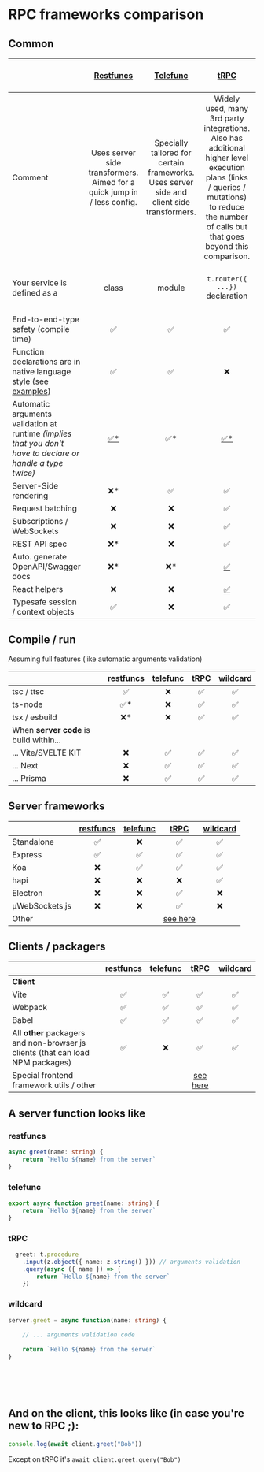 # RPC frameworks comparison


## Common
|                                   | [Restfuncs](https://github.com/bogeeee/restfuncs) | [Telefunc](https://telefunc.com/) | [tRPC](https://trpc.io/) | [wildcard](https://github.com/brillout/wildcard-api) | gRPC | Deepkit RPC | Blitz RPC | Remult Backend methods | Phero
| :-------------------------------- | :---: | :-------------: | :--------------: | :--------------: | :--------------: | :--------------: | :--------------: | :--------------: |  :--------------: |  
| Comment | Uses server side transformers. Aimed for a quick jump in / less config.| Specially tailored for certain frameworks. Uses server side and client side transformers.| Widely used, many 3rd party integrations. Also has additional higher level execution plans (links / queries / mutations) to reduce the number of calls but that goes beyond this comparison. | Precedent of telefunc. Not maintained anymore. | TODO | TODO | TODO | TODO | TODO
Your service is defined as a | class | module | `t.router({ ...})` declaration | by adding functions to the `server` object
End-to-end-type safety (compile time)| ✅ | ✅  | ✅ | <a title="not very convenient" href="https://github.com/brillout/wildcard-api#typescript">❌*</a>
Function declarations are in  native language style (see <a href="#a-server-function-looks-like">examples</a>)| ✅ | ✅  | ❌ | ✅ |
Automatic arguments validation at runtime _(implies that you don't have to declare or handle a type twice)_ | <a title="Uses the typescript-rtti transformer to build and inspect types" href="https://typescript-rtti.org">✅*</a> | <span title="Server side code transformation is used (called shielding)">✅*</span>  | <a title="By declaring types as ZOD" href="https://github.com/colinhacks/zod">✅*</a> | ❌ |
Server-Side rendering | <span title="No special support but possible as the server is universal">❌*</span> | ✅ | ✅ | <a title="No special support but possible as the server is universal" href="https://github.com/brillout/wildcard-api#ssr">❌*</a>
Request batching | ❌ | ❌  | ✅ | ❌
Subscriptions / WebSockets | ❌ | ❌ | ✅ | ❌
REST API spec | <span title="Planned">❌*</span> | ❌ | ✅ | ❌
Auto. generate OpenAPI/Swagger docs | <span title="Planned">❌*</span> | <span title="Planned">❌*</span> | <a href="https://github.com/jlalmes/trpc-openapi">✅</a> | ❌
React helpers | ❌ | ❌  | <a href="https://trpc.io/docs/react-query">✅</a> | ❌
Typesafe session / context objects | ✅ | ❌ | ✅ | ❌ |

## Compile / run
Assuming full features (like automatic arguments validation)

|                                   | [restfuncs](https://github.com/bogeeee/restfuncs) | [telefunc](https://telefunc.com/) | [tRPC](https://trpc.io/) | [wildcard](https://github.com/brillout/wildcard-api) | 
| :-------------------------------- | :---: | :-------------: | :--------------: | :--------------: |  
tsc / ttsc | ✅ | ❌  | ✅ | ✅
ts-node | <span title="with -C ttypescript">✅*</span> | ❌  | ✅ | ✅
tsx / esbuild | <span title="You can still use tsx in development where you don't need arguments validation.">❌*</span> | ❌ | ✅ | ✅
When **server code** is build within...|
... Vite/SVELTE KIT | ❌ | ✅ | ✅ | ✅
... Next | ❌ | ✅ | ✅ | ✅ 
... Prisma | ❌ | ✅ | ✅ | ✅

## Server frameworks

|                                   | [restfuncs](https://github.com/bogeeee/restfuncs) | [telefunc](https://telefunc.com/) | [tRPC](https://trpc.io/) | [wildcard](https://github.com/brillout/wildcard-api) | 
| :-------------------------------- | :---: | :-------------: | :--------------: | :--------------: | 
Standalone | ✅ | ❌ | ✅ | ✅
Express | ✅ | ✅  | ✅ | ✅
Koa | ❌ | ✅  | ✅ | ✅
hapi | ❌ | ❌  | ❌ | ✅
Electron | ❌ | ❌  | ✅ | ❌ 
µWebSockets.js | ❌ | ❌  | ✅ | ❌
Other |  |  | <a href="https://trpc.io/docs/awesome-trpc#library-adapters">see here</a>|


## Clients / packagers

|                                   | [restfuncs](https://github.com/bogeeee/restfuncs) | [telefunc](https://telefunc.com/) | [tRPC](https://trpc.io/) | [wildcard](https://github.com/brillout/wildcard-api) | 
| :-------------------------------- | :---: | :-------------: | :--------------: | :--------------: | 
**Client**  |
Vite | ✅ | ✅  | ✅ | ✅
Webpack | ✅ | ✅  | ✅ | ✅
Babel | ✅ | ✅  | ✅ | ✅
All **other** packagers and non-browser js clients (that can load NPM packages)| ✅ | ❌ | ✅ | ✅
Special frontend framework utils / other|  |  | <a href="https://trpc.io/docs/awesome-trpc#frontend-frameworks">see here</a>|


## A server function looks like

### restfuncs
````typescript
async greet(name: string) {
    return `Hello ${name} from the server`
}
````

### telefunc
````typescript
export async function greet(name: string) {
    return `Hello ${name} from the server`
}
````

### tRPC
````typescript
  greet: t.procedure    
    .input(z.object({ name: z.string() })) // arguments validation
    .query(async ({ name }) => {
        return `Hello ${name} from the server`
    })
````

### wildcard
````typescript
server.greet = async function(name: string) {    
    
    // ... arguments validation code
    
    return `Hello ${name} from the server`
}
````

<br/><br/><br/>

## And on the client, this looks like (in case you're new to RPC ;):

````typescript
console.log(await client.greet("Bob"))
````

Except on tRPC it's `await client.greet.query("Bob")`